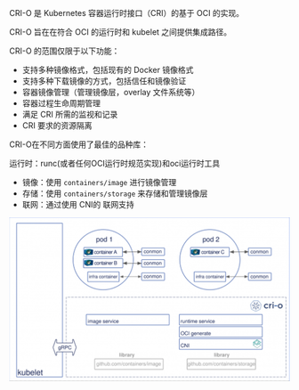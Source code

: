 
CRI-O 是 Kubernetes 容器运行时接口（CRI）的基于 OCI 的实现。

CRI-O 旨在在符合 OCI 的运行时和 kubelet 之间提供集成路径。

CRI-O 的范围仅限于以下功能：

- 支持多种镜像格式，包括现有的 Docker 镜像格式
- 支持多种下载镜像的方式，包括信任和镜像验证
- 容器镜像管理（管理镜像层，overlay 文件系统等）
- 容器过程生命周期管理
- 满足 CRI 所需的监视和记录
- CRI 要求的资源隔离

CRI-O在不同方面使用了最佳的品种库：

运行时：runc(或者任何OCI运行时规范实现)和oci运行时工具

- 镜像：使用 `containers/image` 进行镜像管理
- 存储：使用 `containers/storage` 来存储和管理镜像层
- 联网：通过使用 CNI的 联网支持

<img src=".assets/image-20221217135749579.png" alt="image-20221217135749579" style="zoom:50%;" />